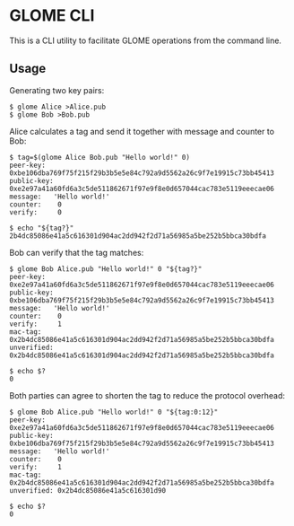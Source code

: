 # GLOME CLI

This is a CLI utility to facilitate GLOME operations from the command line.

## Usage

Generating two key pairs:

```shell
$ glome Alice >Alice.pub
$ glome Bob >Bob.pub
```

Alice calculates a tag and send it together with message and counter to Bob:

```shell
$ tag=$(glome Alice Bob.pub "Hello world!" 0)
peer-key:   0xbe106dba769f75f215f29b3b5e5e84c792a9d5562a26c9f7e19915c73bb45413
public-key: 0xe2e97a41a60fd6a3c5de511862671f97e9f8e0d657044cac783e5119eeecae06
message:   'Hello world!'
counter:    0
verify:     0

$ echo "${tag?}"
2b4dc85086e41a5c616301d904ac2dd942f2d71a56985a5be252b5bbca30bdfa
```

Bob can verify that the tag matches:

```shell
$ glome Bob Alice.pub "Hello world!" 0 "${tag?}"
peer-key:   0xe2e97a41a60fd6a3c5de511862671f97e9f8e0d657044cac783e5119eeecae06
public-key: 0xbe106dba769f75f215f29b3b5e5e84c792a9d5562a26c9f7e19915c73bb45413
message:   'Hello world!'
counter:    0
verify:     1
mac-tag:    0x2b4dc85086e41a5c616301d904ac2dd942f2d71a56985a5be252b5bbca30bdfa
unverified: 0x2b4dc85086e41a5c616301d904ac2dd942f2d71a56985a5be252b5bbca30bdfa

$ echo $?
0
```

Both parties can agree to shorten the tag to reduce the protocol overhead:

```shell
$ glome Bob Alice.pub "Hello world!" 0 "${tag:0:12}"
peer-key:   0xe2e97a41a60fd6a3c5de511862671f97e9f8e0d657044cac783e5119eeecae06
public-key: 0xbe106dba769f75f215f29b3b5e5e84c792a9d5562a26c9f7e19915c73bb45413
message:   'Hello world!'
counter:    0
verify:     1
mac-tag:    0x2b4dc85086e41a5c616301d904ac2dd942f2d71a56985a5be252b5bbca30bdfa
unverified: 0x2b4dc85086e41a5c616301d90

$ echo $?
0
```
